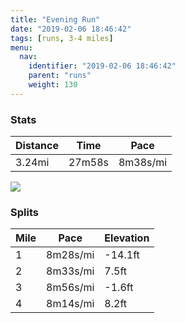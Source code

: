 ```yaml
---
title: "Evening Run"
date: "2019-02-06 18:46:42"
tags: [runs, 3-4 miles]
menu:
  nav:
    identifier: "2019-02-06 18:46:42"
    parent: "runs"
    weight: 130
---
```


### Stats

| Distance | Time | Pace |
|----------|------|------|
|3.24mi|27m58s|8m38s/mi|

<img src='https://maps.googleapis.com/maps/api/staticmap?maptype=roadmap&path=enc:mwjeI~gyLCoD|BlCiEbEtArEbEpC|CdI~I`EdIpNdHrUhGle@k@r@KeBfArJyAze@`@fKu@yE~AcP\iXuHin@aGsUwJkQsE_AaEeFqE}OLsDeD}FhCzAeAvA&key=AIzaSyC1MId7bFpkLXNAaYhBSTb8jLyiSqzbDtM&size=800x800&markers=color:yellow|label:S|53.47207,-2.26448&markers=color:green|label:F|53.47214,-2.2642700000000002'>

### Splits

| Mile | Pace | Elevation |
|------|------|-----------|
|1|8m28s/mi|-14.1ft|
|2|8m33s/mi|7.5ft|
|3|8m56s/mi|-1.6ft|
|4|8m14s/mi|8.2ft|

